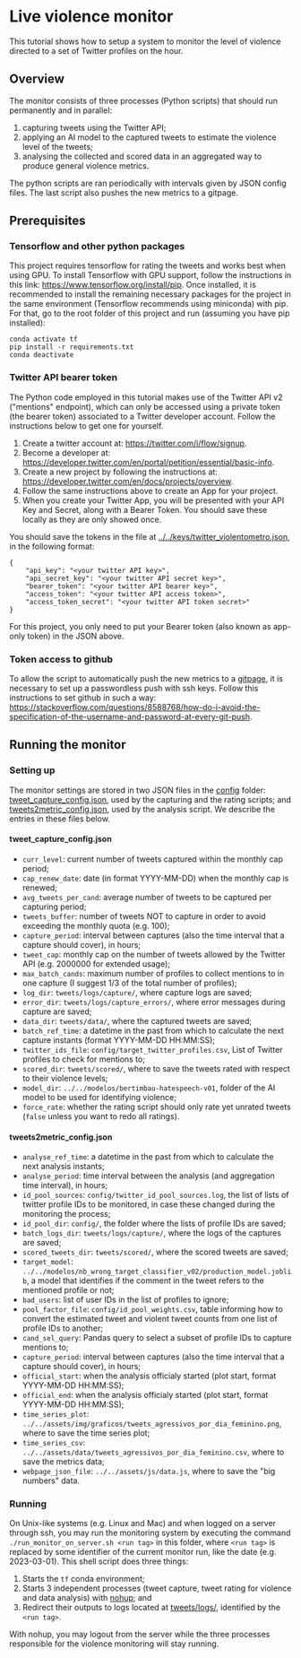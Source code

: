 # Live violence monitor

This tutorial shows how to setup a system to monitor the level of violence directed to a set of Twitter profiles on the hour.


## Overview

The monitor consists of three processes (Python scripts) that should run permanently and in parallel:

1. capturing tweets using the Twitter API;
2. applying an AI model to the captured tweets to estimate the violence level of the tweets;
3. analysing the collected and scored data in an aggregated way to produce general violence metrics.

The python scripts are ran periodically with intervals given by JSON config files. The last script also pushes the new metrics
to a gitpage.


## Prerequisites


### Tensorflow and other python packages

This project requires tensorflow for rating the tweets and works best when using GPU. To install Tensorflow with GPU support, follow the
instructions in this link: <https://www.tensorflow.org/install/pip>. Once installed, it is recommended to install the remaining necessary
packages for the project in the same environment (Tensorflow recommends using miniconda) with pip. For that, go to the root folder of
this project and run (assuming you have pip installed):

    conda activate tf
    pip install -r requirements.txt
    conda deactivate


### Twitter API bearer token

The Python code employed in this tutorial makes use of the Twitter API v2 ("mentions" endpoint), which can only be accessed using a private token
(the bearer token) associated to a Twitter developer account. Follow the instructions below to get one for yourself.

1. Create a twitter account at: <https://twitter.com/i/flow/signup>.
2. Become a developer at: <https://developer.twitter.com/en/portal/petition/essential/basic-info>.
3. Create a new project by following the instructions at: <https://developer.twitter.com/en/docs/projects/overview>.
4. Follow the same instructions above to create an App for your project.
5. When you create your Twitter App, you will be presented with your API Key and Secret, along with a Bearer Token. You should save these locally as they are only showed once.

You should save the tokens in the file at [../../keys/twitter_violentometro.json](../../keys/twitter_violentometro.json), in the following format:

    {
        "api_key": "<your twitter API key>",
        "api_secret_key": "<your twitter API secret key>",
        "bearer_token": "<your twitter API bearer key>",
        "access_token": "<your twitter API access token>",
        "access_token_secret": "<your twitter API token secret>"
    }

For this project, you only need to put your Bearer token (also known as app-only token) in the JSON above.


### Token access to github

To allow the script to automatically push the new metrics to a [gitpage](), it is necessary to set up a passwordless push with ssh keys.
Follow this instructions to set github in such a way:
<https://stackoverflow.com/questions/8588768/how-do-i-avoid-the-specification-of-the-username-and-password-at-every-git-push>.


## Running the monitor


### Setting up

The monitor settings are stored in two JSON files in the [config](config) folder:
[tweet_capture_config.json](config/tweet_capture_config.json), used by the capturing and the rating scripts; and
[tweets2metric_config.json](config/tweets2metric_config.json), used by the analysis script.
We describe the entries in these files below.

#### tweet_capture_config.json

* `curr_level`: current number of tweets captured within the monthly cap period;
* `cap_renew_date`: date (in format YYYY-MM-DD) when the monthly cap is renewed;
* `avg_tweets_per_cand`: average number of tweets to be captured per capturing period; 
* `tweets_buffer`: number of tweets NOT to capture in order to avoid exceeding the monthly quota (e.g. 100);
* `capture_period`: interval between captures (also the time interval that a capture should cover), in hours;
* `tweet_cap`: monthly cap on the number of tweets allowed by the Twitter API (e.g. 2000000 for extended usage);
* `max_batch_cands`: maximum number of profiles to collect mentions to in one capture (I suggest 1/3 of the total number of profiles);
* `log_dir`: `tweets/logs/capture/`, where capture logs are saved;
* `error_dir`: `tweets/logs/capture_errors/`, where error messages during capture are saved;
* `data_dir`: `tweets/data/`, where the captured tweets are saved;
* `batch_ref_time`: a datetime in the past from which to calculate the next capture instants (format YYYY-MM-DD HH:MM:SS);
* `twitter_ids_file`: `config/target_twitter_profiles.csv`, List of Twitter profiles to check for mentions to;
* `scored_dir`: `tweets/scored/`, where to save the tweets rated with respect to their violence levels;
* `model_dir`: `../../modelos/bertimbau-hatespeech-v01`, folder of the AI model to be used for identifying violence;
* `force_rate`: whether the rating script should only rate yet unrated tweets (`false` unless you want to redo all ratings).

#### tweets2metric_config.json

* `analyse_ref_time`: a datetime in the past from which to calculate the next analysis instants;
* `analyse_period`: time interval between the analysis (and aggregation time interval), in hours;
* `id_pool_sources`: `config/twitter_id_pool_sources.log`, the list of lists of twitter profile IDs to be monitored, in case these changed during the monitoring the process;
* `id_pool_dir`: `config/`, the folder where the lists of profile IDs are saved;
* `batch_logs_dir`: `tweets/logs/capture/`, where the logs of the captures are saved;
* `scored_tweets_dir`: `tweets/scored/`, where the scored tweets are saved;
* `target_model`: `../../modelos/nb_wrong_target_classifier_v02/production_model.joblib`, a model that identifies if the comment in the tweet refers to the mentioned profile or not;
* `bad_users`: list of user IDs in the list of profiles to ignore;
* `pool_factor_file`: `config/id_pool_weights.csv`, table informing how to convert the estimated tweet and violent tweet counts from one list of profile IDs to another;
* `cand_sel_query`: Pandas query to select a subset of profile IDs to capture mentions to;
* `capture_period`: interval between captures (also the time interval that a capture should cover), in hours;
* `official_start`: when the analysis officialy started (plot start, format YYYY-MM-DD HH:MM:SS);
* `official_end`: when the analysis officialy started (plot start, format YYYY-MM-DD HH:MM:SS);
* `time_series_plot`: `../../assets/img/graficos/tweets_agressivos_por_dia_feminino.png`, where to save the time series plot;
* `time_series_csv`:  `../../assets/data/tweets_agressivos_por_dia_feminino.csv`, where to save the metrics data;
* `webpage_json_file`: `../../assets/js/data.js`, where to save the "big numbers" data.


### Running

On Unix-like systems (e.g. Linux and Mac) and when logged on a server through ssh, you may run the monitoring system
by executing the command `./run_monitor_on_server.sh <run tag>` in this folder, where `<run tag>` is replaced by some
identifier of the current monitor run, like the date (e.g. 2023-03-01). This shell script does three things:

1. Starts the `tf` conda environment;
2. Starts 3 independent processes (tweet capture, tweet rating for violence and data analysis) with [nohup](https://en.wikipedia.org/wiki/Nohup); and
3. Redirect their outputs to logs located at [tweets/logs/](tweets/logs/), identified by the `<run tag>`.

With nohup, you may logout from the server while the three processes responsible for the violence monitoring will stay running.
